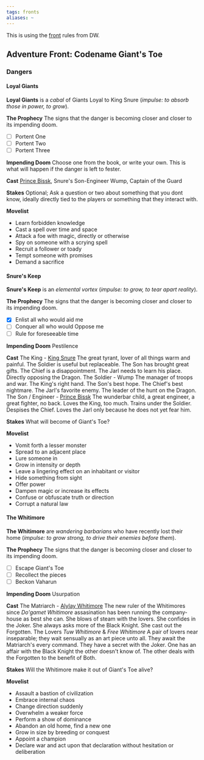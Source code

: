 ```yaml
---
tags: fronts
aliases: ~
---
```


This is using the [front](https://www.dungeonworldsrd.com/gamemastering/fronts/) rules from DW.

## Adventure Front: Codename Giant's Toe

### Dangers

#### Loyal Giants

**Loyal Giants** is a *cabal* of Giants Loyal to King Snure (*impulse: to absorb those in power, to grow*). 

**The Prophecy**
The signs that the danger is becoming closer and closer to its impending doom.

* [ ] Portent One
* [ ] Portent Two
* [ ] Portent Three

**Impending Doom**
Choose one from the book, or write your own. This is what will happen if the danger is left to fester.

**Cast**
[Prince Bissk](..\NPCs\ala%20Alaturmen\zNon-Humanoid\Giant%20NPCs\Prince%20Bissk.md), Snure's Son-Engineer
Wump, Captain of the Guard

**Stakes**
Optional; Ask a question or two about something that you dont know, ideally directly tied to the players or something that they interact with.

**Movelist**

* Learn forbidden knowledge
* Cast a spell over time and space
* Attack a foe with magic, directly or otherwise
* Spy on someone with a scrying spell
* Recruit a follower or toady
* Tempt someone with promises
* Demand a sacrifice

#### Snure's Keep

**Snure's Keep** is an *elemental vortex* (*impulse: to grow, to tear apart reality*). 

**The Prophecy**
The signs that the danger is becoming closer and closer to its impending doom.

* [x] Enlist all who would aid me
* [ ] Conquer all who would Oppose me
* [ ] Rule for foreseeable time

**Impending Doom**
Pestilence

**Cast**
The King - [King Snure](..\NPCs\ala%20Alaturmen\zNon-Humanoid\Giant%20NPCs\King%20Snure.md)
The great tyrant, lover of all things warm and painful. The Soldier is useful but replaceable. The Son has brought great gifts. The Chief is a disappointment. The Jarl needs to learn his place. Directly opposing the Dragon.
The Soldier - Wump
The manager of troops and war. The King's right hand. The Son's best hope. The Chief's best nightmare. The Jarl's favorite enemy. The leader of the hunt on the Dragon.
The Son / Engineer - [Prince Bissk](..\NPCs\ala%20Alaturmen\zNon-Humanoid\Giant%20NPCs\Prince%20Bissk.md)
The wunderbar child, a great engineer, a great fighter, no back. Loves the King, too much. Trains under the Soldier. Despises the Chief. Loves the Jarl only because he does not yet fear him. 

**Stakes**
What will become of Giant's Toe?

**Movelist**

* Vomit forth a lesser monster
* Spread to an adjacent place
* Lure someone in
* Grow in intensity or depth
* Leave a lingering effect on an inhabitant or visitor
* Hide something from sight
* Offer power
* Dampen magic or increase its effects
* Confuse or obfuscate truth or direction
* Corrupt a natural law

#### The Whitimore

**The Whitimore** are *wandering barbarians* who have recently lost their home (*impulse: to grow strong, to drive their enemies before them*). 

**The Prophecy**
The signs that the danger is becoming closer and closer to its impending doom.

* [ ] Escape Giant's Toe
* [ ] Recollect the pieces
* [ ] Beckon Vaharun

**Impending Doom**
Usurpation

**Cast**
The Matriarch - [Alylay Whitimore](..\NPCs\ala%20Underdark\Whitimore\Alylay%20Whitimore.md)
The new ruler of the Whitimores since *Do'gamet Whitimore* assasination has been running the company-house as best she can. She blows of steam with the lovers. She confides in the Joker. She always asks more of the Black Knight. She cast out the Forgotten.
The Lovers *Tuw Whitimore* & *Free Whitimore*
A pair of lovers near inseparable; they wait sensually as an art piece unto all. They await the Matriarch's every command. They have a secret with the Joker. One has an affair with the Black Knight the other doesn't know of. The other deals with the Forgotten to the benefit of Both.

**Stakes**
Will the Whitimore make it out of Giant's Toe alive?

**Movelist**

* Assault a bastion of civilization
* Embrace internal chaos
* Change direction suddenly
* Overwhelm a weaker force
* Perform a show of dominance
* Abandon an old home, find a new one
* Grow in size by breeding or conquest
* Appoint a champion
* Declare war and act upon that declaration without hesitation or deliberation
